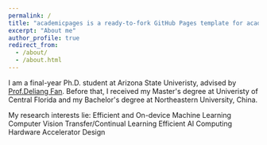 ```yaml
---
permalink: /
title: "academicpages is a ready-to-fork GitHub Pages template for academic personal websites"
excerpt: "About me"
author_profile: true
redirect_from: 
  - /about/
  - /about.html
---
```


I am a final-year Ph.D. student at Arizona State Univeristy, advised by [Prof.Deliang Fan](https://dfan.engineering.asu.edu/). Before that, I received my Master's degree at Univeristy of Central Florida and my Bachelor's degree at Northeastern University, China. 

My research interests lie: 
  Efficient and On-device Machine Learning
  Computer Vision
  Transfer/Continual Learning
  Efficient AI Computing Hardware Accelerator Design


